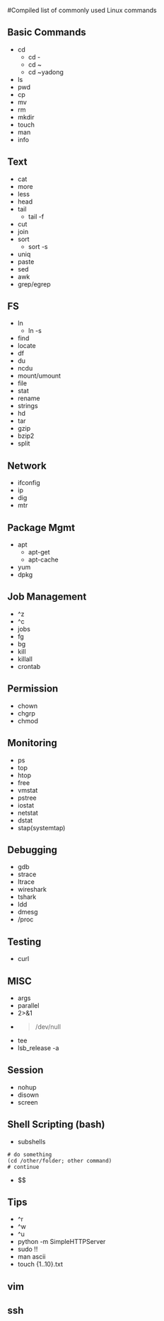 #Compiled list of commonly used Linux commands


## Basic Commands

- cd
    - cd -
    - cd ~
    - cd ~yadong
- ls
- pwd
- cp
- mv
- rm
- mkdir
- touch
- man
- info

## Text

- cat
- more
- less
- head
- tail
    - tail -f
- cut
- join
- sort
    - sort -s
- uniq
- paste
- sed
- awk
- grep/egrep

## FS

- ln
    - ln -s
- find
- locate
- df
- du
- ncdu
- mount/umount
- file
- stat
- rename
- strings
- hd
- tar
- gzip
- bzip2
- split

## Network

- ifconfig
- ip
- dig
- mtr

## Package Mgmt

- apt
    - apt-get
    - apt-cache
- yum
- dpkg

## Job Management

- ^z
- ^c
- jobs
- fg
- bg
- kill
- killall
- crontab

## Permission

- chown
- chgrp
- chmod


## Monitoring

- ps
- top
- htop
- free
- vmstat
- pstree
- iostat
- netstat
- dstat
- stap(systemtap)

## Debugging

- gdb
- strace
- ltrace
- wireshark
- tshark
- ldd
- dmesg
- /proc

## Testing

- curl


## MISC

- args
- parallel
- 2>&1
- > /dev/null
- tee
- lsb_release -a

## Session

- nohup
- disown
- screen

## Shell Scripting (bash)

- subshells
```
# do something
(cd /other/folder; other command)
# continue
```
- $$

## Tips

- ^r
- ^w
- ^u
- python -m SimpleHTTPServer
- sudo !!
- man ascii
- touch {1..10}.txt

## vim

## ssh
